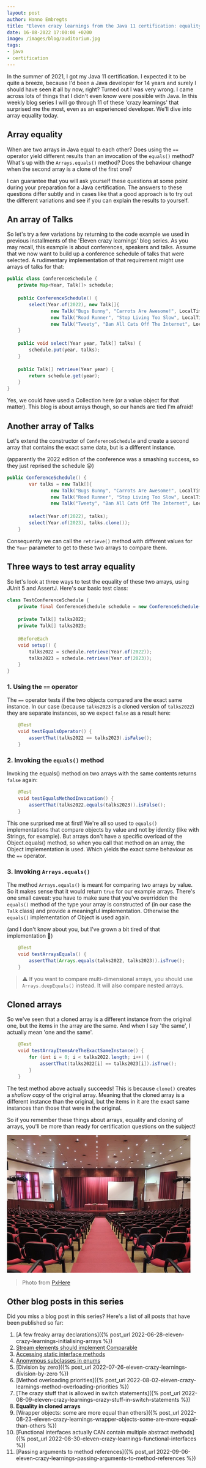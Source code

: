 ```yaml
---
layout: post
author: Hanno Embregts
title: "Eleven crazy learnings from the Java 11 certification: equality in cloned arrays (8/11)"
date: 16-08-2022 17:00:00 +0200
image: /images/blog/auditorium.jpg
tags: 
- java
- certification
---
```


In the summer of 2021, I got my Java 11 certification. I expected it to be quite a breeze, because I'd been a Java developer for 14 years and surely I should have seen it all by now, right? Turned out I was very wrong. I came across lots of things that I didn't even know were possible with Java. In this weekly blog series I will go through 11 of these 'crazy learnings' that surprised me the most, even as an experienced developer. We'll dive into array equality today.

## Array equality

When are two arrays in Java equal to each other?
Does using the `==` operator yield different results than an invocation of the `equals()` method?
What's up with the `Arrays.equals()` method?
Does the behaviour change when the second array is a clone of the first one?

I can guarantee that you will ask yourself these questions at some point during your preparation for a Java certification.
The answers to these questions differ subtly and in cases like that a good approach is to try out the different variations and see if you can explain the results to yourself.

## An array of Talks

So let's try a few variations by returning to the code example we used in previous installments of the 'Eleven crazy learnings' blog series. 
As you may recall, this example is about conferences, speakers and talks.
Assume that we now want to build up a conference schedule of talks that were selected. 
A rudimentary implementation of that requirement might use arrays of talks for that:

```java
public class ConferenceSchedule {
    private Map<Year, Talk[]> schedule;
    
    public ConferenceSchedule() {
        select(Year.of(2022), new Talk[]{
                new Talk("Bugs Bunny", "Carrots Are Awesome!", LocalTime.of(11, 0)),
                new Talk("Road Runner", "Stop Living Too Slow", LocalTime.of(9, 30)),
                new Talk("Tweety", "Ban All Cats Off The Internet", LocalTime.of(14, 45))});
    }

    public void select(Year year, Talk[] talks) {
        schedule.put(year, talks);
    }

    public Talk[] retrieve(Year year) {
        return schedule.get(year);
    }
}
```

Yes, we could have used a Collection here (or a value object for that matter). 
This blog is about arrays though, so our hands are tied I'm afraid!

## Another array of Talks

Let's extend the constructor of `ConferenceSchedule` and create a second array that contains the exact same data, but is a different instance.

(apparently the 2022 edition of the conference was a smashing success, so they just reprised the schedule 😝)

```java
public ConferenceSchedule() {
        var talks = new Talk[]{
                new Talk("Bugs Bunny", "Carrots Are Awesome!", LocalTime.of(11, 0)),
                new Talk("Road Runner", "Stop Living Too Slow", LocalTime.of(9, 30)),
                new Talk("Tweety", "Ban All Cats Off The Internet", LocalTime.of(14, 45))};
        
        select(Year.of(2022), talks);
        select(Year.of(2023), talks.clone());
    }
```

Consequently we can call the `retrieve()` method with different values for the `Year` parameter to get to these two arrays to compare them.

## Three ways to test array equality

So let's look at three ways to test the equality of these two arrays, using JUnit 5 and AssertJ.
Here's our basic test class:

```java
class TestConferenceSchedule {
    private final ConferenceSchedule schedule = new ConferenceSchedule();

    private Talk[] talks2022;
    private Talk[] talks2023;

    @BeforeEach
    void setup() {
        talks2022 = schedule.retrieve(Year.of(2022));
        talks2023 = schedule.retrieve(Year.of(2023));
    }
}
```

### 1. Using the `==` operator

The `==` operator tests if the two objects compared are the exact same instance.
In our case (because `talks2023` is a cloned version of `talks2022`) they are separate instances, so we expect `false` as a result here:

```java
    @Test
    void testEqualsOperator() {
        assertThat(talks2022 == talks2023).isFalse();
    }
```

### 2. Invoking the `equals()` method

Invoking the equals() method on two arrays with the same contents returns `false` again:

```java
    @Test
    void testEqualsMethodInvocation() {
        assertThat(talks2022.equals(talks2023)).isFalse();
    }
```

This one surprised me at first!
We're all so used to `equals()` implementations that compare objects by value and not by identity (like with Strings, for example).
But arrays don't have a specific overload of the Object.equals() method, so when you call that method on an array, the Object implementation is used. 
Which yields the exact same behaviour as the `==` operator.

### 3. Invoking `Arrays.equals()`

The method `Arrays.equals()` is meant for comparing two arrays by value.
So it makes sense that it would return `true` for our example arrays.
There's one small caveat: you have to make sure that you've overridden the `equals()` method of the type your array is constructed of (in our case the `Talk` class) and provide a meaningful implementation.
Otherwise the `equals()` implementation of Object is used again.

(and I don't know about you, but I've grown a bit tired of that implementation 🙂)

```java
    @Test
    void testArraysEquals() {
        assertThat(Arrays.equals(talks2022, talks2023)).isTrue();
    }
```

> ⚠️ If you want to compare multi-dimensional arrays, you should use `Arrays.deepEquals()` instead. It will also compare nested arrays.

## Cloned arrays

So we've seen that a cloned array is a different instance from the original one, but the items in the array are the same.
And when I say 'the same', I actually mean 'one and the same'.

```java
    @Test
    void testArrayItemsAreTheExactSameInstance() {
        for (int i = 0; i < talks2022.length; i++) {
            assertThat(talks2022[i] == talks2023[i]).isTrue();
        }
    }
```

The test method above actually succeeds!
This is because `clone()` creates a *shallow copy* of the original array.
Meaning that the cloned array is a different instance than the original, but the items in it are the exact same instances than those that were in the original.

So if you remember these things about arrays, equality and cloning of arrays, you'll be more than ready for certification questions on the subject!

![Auditorium](/images/blog/auditorium.jpg)
> Photo from <a href="https://pxhere.com/nl/photo/844533">PxHere</a>

## Other blog posts in this series

Did you miss a blog post in this series? Here's a list of all posts that have been published so far:

1. [A few freaky array declarations]({% post_url 2022-06-28-eleven-crazy-learnings-initialising-arrays %})
2. [Stream elements should implement Comparable](/2022/07/05/eleven-crazy-learnings-stream-elements-comparable.html)
3. [Accessing static interface methods](/2022/07/12/eleven-crazy-learnings-accessing-static-interface-methods.html)
4. [Anonymous subclasses in enums](/2022/07/19/eleven-crazy-learnings-anonymous-subclass-in-enum.html)
5. [Division by zero]({% post_url 2022-07-26-eleven-crazy-learnings-division-by-zero %})
6. [Method overloading priorities]({% post_url 2022-08-02-eleven-crazy-learnings-method-overloading-priorities %})
7. [The crazy stuff that is allowed in switch statements]({% post_url 2022-08-09-eleven-crazy-learnings-crazy-stuff-in-switch-statements %})
8. **Equality in cloned arrays**
9. [Wrapper objects: some are more equal than others]({% post_url 2022-08-23-eleven-crazy-learnings-wrapper-objects-some-are-more-equal-than-others %})
10. [Functional interfaces actually CAN contain multiple abstract methods]({% post_url 2022-08-30-eleven-crazy-learnings-functional-interfaces %})
11. [Passing arguments to method references]({% post_url 2022-09-06-eleven-crazy-learnings-passing-arguments-to-method-references %})